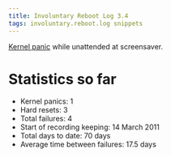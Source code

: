 ```yaml
---
title: Involuntary Reboot Log 3.4
tags: involuntary.reboot.log snippets
---
```


[Kernel panic](/wiki/Kernel_panic) while unattended at screensaver.

# Statistics so far

-   Kernel panics: 1
-   Hard resets: 3
-   Total failures: 4
-   Start of recording keeping: 14 March 2011
-   Total days to date: 70 days
-   Average time between failures: 17.5 days
